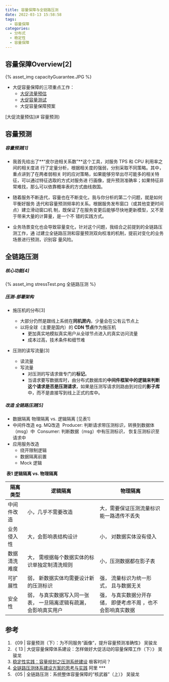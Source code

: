 ```yaml
---
title: 容量保障与全链路压测
date: 2022-03-13 15:58:58
tags: 
  - 容量保障
categories:
  - 分布式
  - 稳定性
  - 容量保障
---
```


<p></p>
<!-- more -->



## 容量保障Overview[2]

{% asset_img capacityGuarantee.JPG %}

+ 大促容量保障的三项重点工作：
  + [大促流量预估](#容量预测)
  + [大促容量测试](#全链路压测)
  + 大促容量保障预案

[大促流量预估](# 容量预测)

## 容量预测
##### 容量预测[1]  
+ 我首先给出了**“皮尔逊相关系数”**这个工具，对服务 TPS 和 CPU 利用率之间的相关度进
行了定量分析，根据相关度的强弱，分别采取不同策略。其中，重点讲到了在两者弱相关
时的应对策略，如果能够穷举出尽可能多的相关特征，可以通过特征选取的方式对服务进
行画像，提升预测准确率；如果特征非常难找，那么可以依靠概率表的方式曲线救国。

+ 随着服务不断迭代，容量也在不断变化，我与你分析的第二个问题，就是如何平衡好服务
迭代和容量预测频率的关系。根据服务发布窗口（或其他变更时间点）建立滑动窗口机
制，既保证了在服务变更后能够尽快地更新模型，又不至于带来大量的计算量，是一个不
错的实践方式。

+ 业务场景变化也会导致容量变化，针对这个问题，我结合之前提到的全链路压测工作，通
过建立全链路压测和容量预测双向校准的机制，提前对变化的业务场景进行预测，识别容
量风险。

## 全链路压测
#####  核心功能[4]
{%  asset_img  stressTest.png 全链路压测 %}

#####  压测-部署架构
+ 施压机的分布[3]
   - 大部分仍然是跟线上系统在**同机房内**，少量会在公有云节点上
   - 以将全球（主要是国内）的 **CDN 节点**作为施压机
       - 更加真实地模拟真实用户从全球节点进入的真实访问流量
       - 成本过高，技术条件和细节难 

+ 压测的读写流量[3]
   - 读流量
   - 写流量 
      - 对压测的写请求做专门的**标记**。 
      - 当请求要写数据库时，由分布式数据库的**中间件框架中的逻辑来判断这个请求是否是压测请求**，如果是压测写请求则路由到对应的**影子库**中，而不是直接写到线上正式的库中。 


#####  改造 全链路压测[5]
  + 数据隔离
     物理隔离  vs. 逻辑隔离 [见表1]     
  + 中间件改造
      eg. MQ改造
     ​     Producer:  判断请求带压测标识，转换到数据体（msg）中 
     ​     Consumer:  判断数据（msg）中有压测标识，  恢复压测标识至请求中 
  + 应用服务改造
    - 绕开限制逻辑
    - 数据隔离前置
    - Mock 逻辑
    
    

​                                                                              **表1   逻辑隔离 vs. 物理隔离**

| 隔离类型     | 逻辑隔离                                                     | 物理隔离                                                    |
| ------------ | ------------------------------------------------------------ | ----------------------------------------------------------- |
| 中间件改造   | 小，几乎不需要改造                                           | 大，需要保证压测流量标识能一路透传不丢失                    |
| 业务侵入性   | 大，会影响表结构设计                                         | 小， 对数据实体没有侵入                                     |
| 数据清洗难度 | 大， 需根据每个数据实体的标识单独定制清洗规则                | 小，压测数据都在影子表                                      |
| 可扩展性     | 弱， 新数据实体均需要设计新的压测标识                        | 强， 流量标识为统一形式， 且与数据无关                      |
| 安全性       | 弱， 与真实数据写入同一张表， 一旦隔离逻辑有疏漏， 会影响真实用户 | 强， 与真实数据分开存储， 即便考虑不周 ，也不会影响真实数据 |

## 参考
1. 《09 | 容量预测（下）：为不同服务“画像”，提升容量预测准确性》  吴骏龙
2. 《 13 | 大促容量保障体系建设：怎样做好大促活动的容量保障工作（下）》 吴骏龙   
3. [稳定性实践：容量规划之压测系统建设](https://zhuanlan.zhihu.com/p/149538568)  极客时间？
4. [全链路压测体系建设方案的思考与实践](https://blog.csdn.net/u013256816/article/details/123414839)  阿里 *** 
5. 《05 | 全链路压测：系统整体容量保障的“核武器”（上）》 吴骏龙